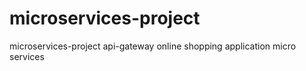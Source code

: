 # microservices-project
microservices-project api-gateway online shopping application micro services
